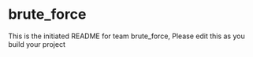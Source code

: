# brute_force
This is the initiated README for team brute_force, Please edit this as you build your project
